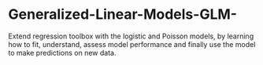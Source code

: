 # Generalized-Linear-Models-GLM-
Extend regression toolbox with the logistic and Poisson models, by learning how to fit, understand, assess model performance and finally use the model to make predictions on new data.
